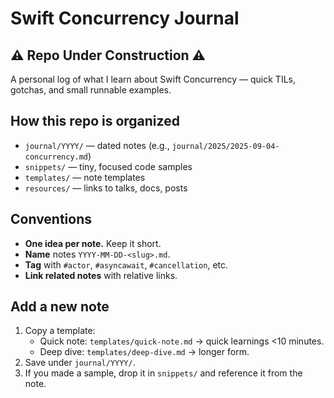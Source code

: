 # Swift Concurrency Journal

## ⚠️ Repo Under Construction ⚠️ 

A personal log of what I learn about Swift Concurrency — quick TILs, gotchas, and small runnable examples.

## How this repo is organized
- `journal/YYYY/` — dated notes (e.g., `journal/2025/2025-09-04-concurrency.md`)
- `snippets/` — tiny, focused code samples 
- `templates/` — note templates
- `resources/` — links to talks, docs, posts

## Conventions
- **One idea per note.** Keep it short.
- **Name** notes `YYYY-MM-DD-<slug>.md`.
- **Tag** with `#actor`, `#asyncawait`, `#cancellation`, etc.
- **Link related notes** with relative links.

## Add a new note
1. Copy a template:
   - Quick note: `templates/quick-note.md` → quick learnings <10 minutes.
   - Deep dive: `templates/deep-dive.md` → longer form.
2. Save under `journal/YYYY/`.
3. If you made a sample, drop it in `snippets/` and reference it from the note.
